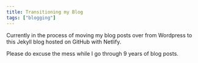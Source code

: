 ```yaml
---
title: Transitioning my Blog
tags: ["blogging"]
---
```

Currently in the process of moving my blog posts over from Wordpress to this Jekyll blog hosted on GitHub with Netlify.

Please do excuse the mess while I go through 9 years of blog posts.